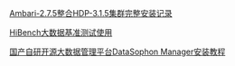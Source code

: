 [Ambari-2.7.5整合HDP-3.1.5集群完整安装记录](https://mp.weixin.qq.com/s?__biz=Mzg5NTE5ODUzMA==&mid=2247484185&idx=1&sn=62f181338c71c3afbc5a4b198c2bfdcd&chksm=c012b734f7653e222aafc920872c8a6456e053111bca5800bd2b1620b43b0158858d7b94666d&scene=178&cur_album_id=1962974926114488321#rd)

[HiBench大数据基准测试使用](https://mp.weixin.qq.com/s?__biz=Mzg5NTE5ODUzMA==&mid=2247484226&idx=1&sn=bbad1ef56bf18ebed1b621042f755bf7&chksm=c012b76ff7653e79a7ac83743f3a942a7b7cf1757f7a6c9184e4e3b0fa31a495df514720a5ed&scene=178&cur_album_id=1962974926114488321#rd)

[国产自研开源大数据管理平台DataSophon Manager安装教程](https://mp.weixin.qq.com/s?__biz=Mzg5NTE5ODUzMA==&mid=2247495337&idx=1&sn=ca1c17b2f55f3ea098479acc553419e8&chksm=c0115a84f766d39277d469fd4bec9fde47bf2a7220e04944afcaba0bcb7c69da5e1aba29c794&scene=178&cur_album_id=1962974926114488321#rd)

